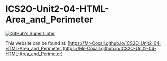 # ICS2O-Unit2-04-HTML-Area_and_Perimeter
[![GitHub's Super Linter](https://github.com/Mr-Coxall/ICS2O-Unit2-04-HTML-Area_and_Perimeter/workflows/GitHub's%20Super%20Linter/badge.svg)](https://github.com/Mr-Coxall/ICS2O-Unit2-04-HTML-Area_and_Perimeter/actions)

This website can be found at: [https://Mr-Coxall.github.io/ICS2O-Unit2-04-HTML-Area_and_Perimeter](https://Mr-Coxall.github.io/ICS2O-Unit2-04-HTML-Area_and_Perimeter)